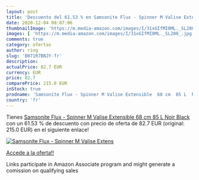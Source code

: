 ```yaml
---
layout: post
title: 'Descuento del 61.53 % en Samsonite Flux - Spinner M Valise Extens'
date: 2020-12-04 08:07:06
thumbnailImage: 'https://m.media-amazon.com/images/I/31xGIfMI0ML._SL200_.jpg'
images: [ 'https://m.media-amazon.com/images/I/31xGIfMI0ML._SL200_.jpg' ]
comments: true
category: ofertas
author: ring
slug: 'B071R7BNJY-fr'
description:
actualPrice: 82.7 EUR
currency: EUR
price: 82.7
comparePrice: 215.0 EUR
inStock: true
prodname: 'Samsonite Flux - Spinner M Valise Extensible  68 cm  85 L  Noir  Black '
country: 'fr'
---
```


Tienes [Samsonite Flux - Spinner M Valise Extensible  68 cm  85 L  Noir  Black ](https://www.amazon.fr/dp/B071R7BNJY/?tag=tolees0d-21) con un 61.53 % de descuento con precio de oferta de 82.7 EUR (original: 215.0 EUR) en el siguiente enlace!

[![Samsonite Flux - Spinner M Valise Extens](https://m.media-amazon.com/images/I/31xGIfMI0ML._SL200_.jpg)](https://www.amazon.fr/dp/B071R7BNJY/?tag=tolees0d-21)

[Accede a la oferta!!](https://www.amazon.fr/dp/B071R7BNJY/?tag=tolees0d-21)

Links participate in Amazon Associate program and might generate a comission on qualifying sales


